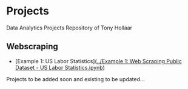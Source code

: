 # Projects
Data Analytics Projects Repository of Tony Hollaar

## Webscraping
- [Example 1: US Labor Statistics]([../Example 1: Web Scraping Public Dataset - US Labor Statistics.ipynb](https://github.com/tonyhollaar/projects/blob/main/Example%201:%20Web%20Scraping%20Public%20Dataset%20-%20US%20Labor%20Statistics.ipynb))

Projects to be added soon and existing to be updated...
